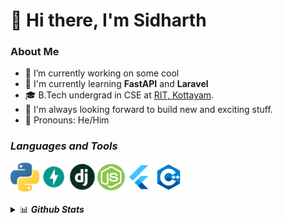 # 👋 Hi there, I'm Sidharth

### About Me
- :telescope: I’m currently working on some cool
- :gem: I'm currently learning **FastAPI** and **Laravel**
- :mortar_board: B.Tech undergrad in CSE at [RIT, Kottayam](http://www.rit.ac.in/).
- :hammer: I'm always looking forward to build new and exciting stuff.
- :boy: Pronouns: He/Him

### <b><i>Languages and Tools</i></b>

<img title="Python" align="left" src="https://github.com/UKnowWhoIm/UKnowWhoIm/blob/master/res/python.png" height="46" width="46" alt="Python"/>
<img title="FASTAPI" align="left" src="https://github.com/UKnowWhoIm/UKnowWhoIm/blob/master/res/fastAPI.png" height="46" width="46" alt="FASTAPI"/>
<img title="Django" align="left" src="https://github.com/UKnowWhoIm/UKnowWhoIm/blob/master/res/django.png" height="46" width="46" alt="Django"/>
<img title="NodeJS" align="left" src="https://github.com/UKnowWhoIm/UKnowWhoIm/blob/master/res/nodeJs.png" height="46" width="46" alt="Node JS"/>
<img title="Flutter" align="left" src="https://github.com/UKnowWhoIm/UKnowWhoIm/blob/master/res/flutter.png" height="46" width="46" alt="Flutter"/>
<img title="C" align="left" src="https://github.com/UKnowWhoIm/UKnowWhoIm/blob/master/res/cpp.png" height="46" width="46" alt="C++"/>


<br/><br/><br/>
<details>
  <summary>📊 
    <b><i>Github Stats</i></b>
  </summary>
  
  <p align="center"><br/>
    <img src="https://github-readme-stats-drab-iota.vercel.app/api?username=UKnowWhoIm&layout=compact&theme=nightowl" height="180px" />
    <img src="https://github-readme-stats-drab-iota.vercel.app/api/top-langs/?username=UKnowWhoIm&layout=compact&theme=nightowl" height="180px"/>
  </p>

</details>
